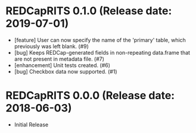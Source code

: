 # REDCapRITS 0.1.0 (Release date: 2019-07-01)

  * [feature] User can now specify the name of the 'primary' table, which previously was left blank. (#9)
  * [bug] Keeps REDCap-generated fields in non-repeating data.frame that are not present in metadata file. (#7)
  * [enhancement] Unit tests created. (#6)
  * [bug] Checkbox data now supported. (#1)

# REDCapRITS 0.0.0 (Release date: 2018-06-03)

  * Initial Release
